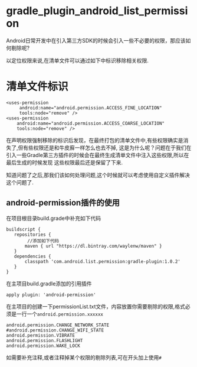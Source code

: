 # gradle_plugin_android_list_permission

Android日常开发中在引入第三方SDK的时候会引入一些不必要的权限，那应该如何剔除呢?

以定位权限来说,在清单文件可以通过如下中标识移除相关权限.

# 清单文件标识
```
<uses-permission
     android:name="android.permission.ACCESS_FINE_LOCATION"
     tools:node="remove" />
<uses-permission
    android:name="android.permission.ACCESS_COARSE_LOCATION"
    tools:node="remove" />
 ```   
    
  
  在声明权限强制移除的标识后发现，在最终打包的清单文件中,有些权限确实是消失了,但有些权限还是和牛皮廯一样怎么也去不掉,
  这是为什么呢？问题在于我们在引入一些Gradle第三方插件的时候会在最终生成清单文件中注入这些权限,所以在最后生成的时候发现
  这些权限最后还是保留了下来.
  
  知道问题了之后,那我们该如何处理问题,这个时候就可以考虑使用自定义插件解决这个问题了.
  
 ## android-permission插件的使用
 在项目根目录build.grade中补充如下代码
 ```
 buildscript {
    repositories {
         //添加如下代码
        maven { url "https://dl.bintray.com/waylenw/maven" }
    }
    dependencies {
        classpath 'com.android.list.permission:gradle-plugin:1.0.2'
    }
}
 ```

在主项目build.gradle添加的引用插件
```
apply plugin: 'android-permission'
```
在主项目的创建一下permissionList.txt文件，内容放置你需要剔除的权限,格式必须是一行一个`android.permission.xxxxxx`
```
android.permission.CHANGE_NETWORK_STATE
#android.permission.CHANGE_WIFI_STATE
android.permission.VIBRATE
android.permission.FLASHLIGHT
android.permission.WAKE_LOCK
```
如需要补充注释,或者注释掉某个权限的剔除列表,可在开头加上使用`#`


    
   
